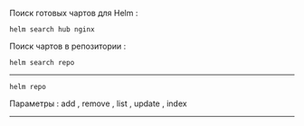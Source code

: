 Поиск готовых чартов для Helm : 

```
helm search hub nginx
```

Поиск чартов в репозитории : 

```
helm search repo
```


----
```
helm repo
```

Параметры : add , remove , list , update , index 

----
